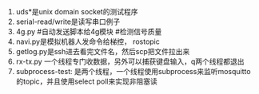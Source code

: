 1. uds*是unix domain socket的测试程序
2. serial-read/write是读写串口例子
3. 4g.py 
  #自动发送脚本给4g模块
  #检测信号质量
4. navi.py是模拟机器人发命令给梯控， rostopic  
5. getlog.py是ssh进去看完文件名，然后scp把文件拉出来  
6. rx-tx.py 一个线程专门收数据，另外可以捕获键盘输入，q两个线程都退出  
7. subprocess-test: 是两个线程，一个线程使用subprocess来监听mosquitto的topic，并且使用select poll来实现非阻塞读  
